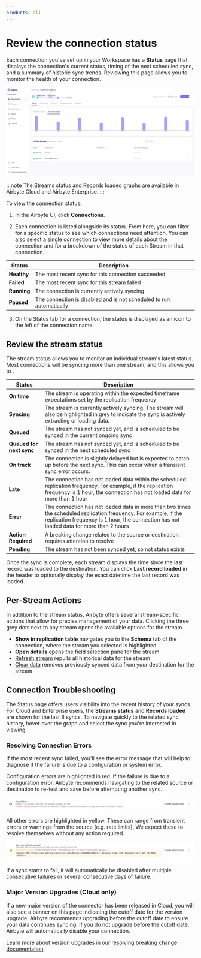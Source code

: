 ```yaml
---
products: all
---
```


# Review the connection status

Each connection you've set up in your Workspace has a **Status** page that displays the connection's current status, timing of the next scheduled sync, and a summary of historic sync trends. Reviewing this page allows you to monitor the health of your connection. 

![Connection Status](./assets/connection-status-page.png)

:::note
The Streams status and Records loaded graphs are available in Airbyte Cloud and Airbyte Enterprise.
:::

To view the connection status:

1. In the Airbyte UI, click **Connections**.

2. Each connection is listed alongside its status.  From here, you can filter for a specific status to see which connections need attention. You can also select a single connection to view more details about the connection and for a breakdown of the status of each Stream in that connection.  

| Status      | Description                                                                                         |
| ----------- | --------------------------------------------------------------------------------------------------- |
| **Healthy** | The most recent sync for this connection succeeded                                                  |
| **Failed**  | The most recent sync for this stream failed                                                         |
| **Running** | The connection is currently actively syncing                                                        |
| **Paused**  | The connection is disabled and is not scheduled to run automatically                                |

3. On the Status tab for a connection, the status is displayed as an icon to the left of the connection name. 

## Review the stream status

The stream status allows you to monitor an individual stream's latest status. Most connections will be syncing more than one stream, and this allows you to .

| Status                   | Description                                                                                         |
| ------------------------ | --------------------------------------------------------------------------------------------------- |
| **On time**              | The stream is operating within the expected timeframe expectations set by the replication frequency |
| **Syncing**              | The stream is currently actively syncing. The stream will also be highlighted in grey to indicate the sync is actively extracting or loading data.    |
| **Queued**               | The stream has not synced yet, and is scheduled to be synced in the current ongoing sync            |
| **Queued for next sync** | The stream has not synced yet, and is scheduled to be synced in the next scheduled sync             |
| **On track**             | The connection is slightly delayed but is expected to catch up before the next sync. This can occur when a transient sync error occurs.    |
| **Late**               | The connection has not loaded data within the scheduled replication frequency. For example, if the replication frequency is 1 hour, the connection has not loaded data for more than 1 hour                                     |
| **Error**              | The connection has not loaded data in more than two times the scheduled replication frequency. For example, if the replication frequency is 1 hour, the connection has not loaded data for more than 2 hours                    |
| **Action Required**    | A breaking change related to the source or destination requires attention to resolve                |
| **Pending**            | The stream has not been synced yet, so not status exists                                            |

Once the sync is complete, each stream displays the time since the last record was loaded to the destination. You can click **Last record loaded** in the header to optionally display the exact datetime the last record was loaded.

## Per-Stream Actions

In addition to the stream status, Airbyte offers several stream-specific actions that allow for precise management of your data. Clicking the three grey dots next to any stream opens the available options for the stream.
- **Show in replication table** navigates you to the **Schema** tab of the connection, where the stream you selected is highlighted
- **Open details** opens the field selection pane for the stream.
- [Refresh stream](/operator-guides/refreshes) repulls all historical data for the stream
- [Clear data](/operator-guides/clear) removes previously synced data from your destination for the stream


## Connection Troubleshooting

The Status page offers users visibility into the recent history of your syncs. For Cloud and Enterprise users, the **Streams status** and **Records loaded** are shown for the last 8 syncs. To navigate quickly to the related sync history, hover over the graph and select the sync you're interested in viewing.

### Resolving Connection Errors

If the most recent sync failed, you'll see the error message that will help to diagnose if the failure is due to a configuration or system error. 

Configuration errors are highlighted in red. If the failure is due to a configuration error, Airbyte recommends navigating to the related source or destination to re-test and save before attempting another sync.

![Configuration Error](./assets/configuration-error.png)

All other errors are highlighted in yellow. These can range from transient errors or warnings from the source (e.g. rate limits). We expect these to resolve themselves without any action required. 

![Warning Error](./assets/warning-error.png)

If a sync starts to fail, it will automatically be disabled after multiple consecutive failures or several consecutive days of failure.

### Major Version Upgrades (Cloud only)
If a new major version of the connector has been released in Cloud, you will also see a banner on this page indicating the cutoff date for the version upgrade. Airbyte recommends upgrading before the cutoff date to ensure your data continues syncing. If you do not upgrade before the cutoff date, Airbyte will automatically disable your connection.

Learn more about version upgrades in our [resolving breaking change documentation](/using-airbyte/schema-change-management.md#resolving-breaking-changes).